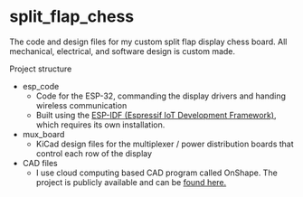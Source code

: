# split_flap_chess

The code and design files for my custom split flap display chess board. 
All mechanical, electrical, and software design is custom made.

Project structure

* esp_code
    - Code for the ESP-32, commanding the display drivers and handing wireless communication
    - Built using the [ESP-IDF (Espressif IoT Development Framework)](https://docs.espressif.com/projects/esp-idf/en/latest/esp32/get-started/index.html), which requires its own installation. 
* mux_board
    - KiCad design files for the multiplexer / power distribution boards that control each row of the display
* CAD files
    - I use cloud computing based CAD program called OnShape. The project is publicly available and can be [found here.]( https://cad.onshape.com/documents/1a9f395bc655ed8cafb5152a/w/ca5dd87f244eee9edc291fc1/e/8a1b6aab0341456eb098d42a)